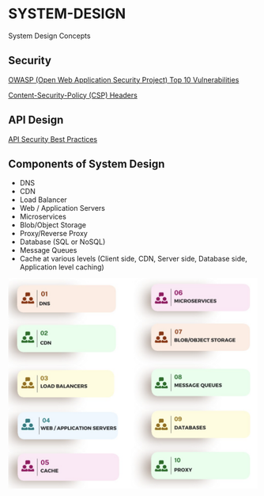 # SYSTEM-DESIGN

System Design Concepts

## Security

[OWASP (Open Web Application Security Project) Top 10 Vulnerabilities](security/README.md#owasp-open-web-application-security-project-top-10-vulnerabilities)

[Content-Security-Policy (CSP) Headers](security/README.md#content-security-policy-csp-headers)

## API Design

[API Security Best Practices](security/README.md#api-security-best-practices)

## Components of System Design

- DNS
- CDN
- Load Balancer
- Web / Application Servers
- Microservices
- Blob/Object Storage
- Proxy/Reverse Proxy
- Database (SQL or NoSQL)
- Message Queues
- Cache at various levels (Client side, CDN, Server side, Database side, Application level caching)

![](/images/SystemDesign-Components.png)
